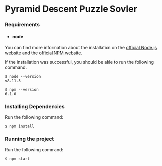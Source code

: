 # Pyramid Descent Puzzle Sovler

### Requirements

- #### node
You can find more information about the installation on the [official Node.js website](https://nodejs.org/) and the [official NPM website](https://npmjs.org/).

If the installation was successful, you should be able to run the following command.

    $ node --version
    v8.11.3

    $ npm --version
    6.1.0


### Installing Dependencies

Run the following command:

    $ npm install

### Running the project

Run the following command:

    $ npm start
    
